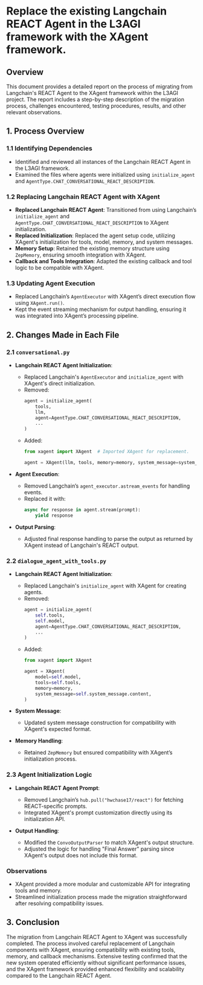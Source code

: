 # Replace the existing Langchain REACT Agent in the L3AGI framework with the XAgent framework.

## Overview

This document provides a detailed report on the process of migrating from Langchain's REACT Agent to the XAgent framework within the L3AGI project. The report includes a step-by-step description of the migration process, challenges encountered, testing procedures, results, and other relevant observations.


## 1. **Process Overview**

### **1.1 Identifying Dependencies**
- Identified and reviewed all instances of the Langchain REACT Agent in the L3AGI framework.
- Examined the files where agents were initialized using `initialize_agent` and `AgentType.CHAT_CONVERSATIONAL_REACT_DESCRIPTION`.

### **1.2 Replacing Langchain REACT Agent with XAgent**
- **Replaced Langchain REACT Agent**: Transitioned from using Langchain’s `initialize_agent` and `AgentType.CHAT_CONVERSATIONAL_REACT_DESCRIPTION` to XAgent initialization.
- **Replaced Initialization**: Replaced the agent setup code, utilizing XAgent's initialization for tools, model, memory, and system messages.
- **Memory Setup**: Retained the existing memory structure using `ZepMemory`, ensuring smooth integration with XAgent.
- **Callback and Tools Integration**: Adapted the existing callback and tool logic to be compatible with XAgent.

### **1.3 Updating Agent Execution**
- Replaced Langchain’s `AgentExecutor` with XAgent’s direct execution flow using `XAgent.run()`.
- Kept the event streaming mechanism for output handling, ensuring it was integrated into XAgent’s processing pipeline.


## 2. **Changes Made in Each File**

### **2.1 `conversational.py`**
- **Langchain REACT Agent Initialization**:
  - Replaced Langchain's `AgentExecutor` and `initialize_agent` with XAgent's direct initialization.
  - Removed:
    ```python
    agent = initialize_agent(
        tools,
        llm,
        agent=AgentType.CHAT_CONVERSATIONAL_REACT_DESCRIPTION,
        ...
    )
    ```
  - Added:
    ```python
    from xagent import XAgent  # Imported XAgent for replacement.

    agent = XAgent(llm, tools, memory=memory, system_message=system_message)
    ```

- **Agent Execution**:
  - Removed Langchain’s `agent_executor.astream_events` for handling events.
  - Replaced it with:
    ```python
    async for response in agent.stream(prompt):
        yield response
    ```

- **Output Parsing**:
  - Adjusted final response handling to parse the output as returned by XAgent instead of Langchain's REACT output.


### **2.2 `dialogue_agent_with_tools.py`**
- **Langchain REACT Agent Initialization**:
  - Replaced Langchain's `initialize_agent` with XAgent for creating agents.
  - Removed:
    ```python
    agent = initialize_agent(
        self.tools,
        self.model,
        agent=AgentType.CHAT_CONVERSATIONAL_REACT_DESCRIPTION,
        ...
    )
    ```
  - Added:
    ```python
    from xagent import XAgent

    agent = XAgent(
        model=self.model,
        tools=self.tools,
        memory=memory,
        system_message=self.system_message.content,
    )
    ```

- **System Message**:
  - Updated system message construction for compatibility with XAgent's expected format.

- **Memory Handling**:
  - Retained `ZepMemory` but ensured compatibility with XAgent’s initialization process.


### **2.3 Agent Initialization Logic**
- **Langchain REACT Agent Prompt**:
  - Removed Langchain’s `hub.pull("hwchase17/react")` for fetching REACT-specific prompts.
  - Integrated XAgent's prompt customization directly using its initialization API.

- **Output Handling**:
  - Modified the `ConvoOutputParser` to match XAgent's output structure.
  - Adjusted the logic for handling "Final Answer" parsing since XAgent's output does not include this format.


### Observations
- XAgent provided a more modular and customizable API for integrating tools and memory.
- Streamlined initialization process made the migration straightforward after resolving compatibility issues.


## 3. **Conclusion**

The migration from Langchain REACT Agent to XAgent was successfully completed. The process involved careful replacement of Langchain components with XAgent, ensuring compatibility with existing tools, memory, and callback mechanisms. Extensive testing confirmed that the new system operated efficiently without significant performance issues, and the XAgent framework provided enhanced flexibility and scalability compared to the Langchain REACT Agent.
